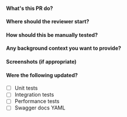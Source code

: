 #### What's this PR do?

#### Where should the reviewer start?

#### How should this be manually tested?

#### Any background context you want to provide?

#### Screenshots (if appropriate)

#### Were the following updated?
- [ ] Unit tests
- [ ] Integration tests
- [ ] Performance tests
- [ ] Swagger docs YAML
